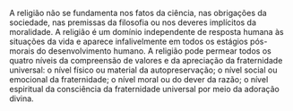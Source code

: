 ﻿A religião não se fundamenta nos fatos da ciência, nas obrigações da sociedade, nas premissas da filosofia ou nos deveres implícitos da moralidade. A religião é um domínio independente de resposta humana às situações da vida e aparece infalivelmente em todos os estágios pós-morais do desenvolvimento humano. A religião pode permear todos os quatro níveis da compreensão de valores e da apreciação da fraternidade universal: o nível físico ou material da autopreservação; o nível social ou emocional da fraternidade; o nível moral ou do dever da razão; o nível espiritual da consciência da fraternidade universal por meio da adoração divina.